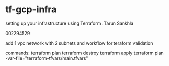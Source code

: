 # tf-gcp-infra
setting up your infrastructure using Terraform.
Tarun Sankhla

002294529

add 1 vpc network with 2 subnets and workflow for teraform validation

commands:
terraform plan
terraform destroy
terraform apply
terraform plan -var-file="terraform-tfvars/main.tfvars" 
